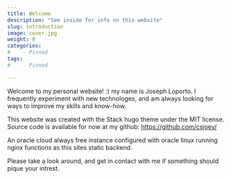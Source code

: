 ```yaml
---
title: Welcome 
description: "See inside for info on this website"
slug: introduction
image: cover.jpg
weight: 0
categories:
#    - Pinned
tags:
#    - Pinned

---
```


Welcome to my personal website! :) my name is Joseph Loporto. I frequently experiment with new technologes, and am always looking for ways to improve my skills and know-how. 

This website was created with the Stack hugo theme under the MIT license. Source code is available for now at my github: https://github.com/csjoey/

An oracle cloud always free instance configured with oracle linux running nginx functions as this sites static backend.

Please take a look around, and get in contact with me if something should pique your intrest.

